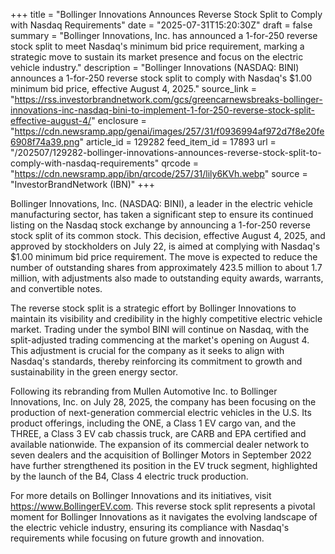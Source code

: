 +++
title = "Bollinger Innovations Announces Reverse Stock Split to Comply with Nasdaq Requirements"
date = "2025-07-31T15:20:30Z"
draft = false
summary = "Bollinger Innovations, Inc. has announced a 1-for-250 reverse stock split to meet Nasdaq's minimum bid price requirement, marking a strategic move to sustain its market presence and focus on the electric vehicle industry."
description = "Bollinger Innovations (NASDAQ: BINI) announces a 1-for-250 reverse stock split to comply with Nasdaq's $1.00 minimum bid price, effective August 4, 2025."
source_link = "https://rss.investorbrandnetwork.com/gcs/greencarnewsbreaks-bollinger-innovations-inc-nasdaq-bini-to-implement-1-for-250-reverse-stock-split-effective-august-4/"
enclosure = "https://cdn.newsramp.app/genai/images/257/31/f0936994af972d7f8e20fe6908f74a39.png"
article_id = 129282
feed_item_id = 17893
url = "/202507/129282-bollinger-innovations-announces-reverse-stock-split-to-comply-with-nasdaq-requirements"
qrcode = "https://cdn.newsramp.app/ibn/qrcode/257/31/lily6KVh.webp"
source = "InvestorBrandNetwork (IBN)"
+++

<p>Bollinger Innovations, Inc. (NASDAQ: BINI), a leader in the electric vehicle manufacturing sector, has taken a significant step to ensure its continued listing on the Nasdaq stock exchange by announcing a 1-for-250 reverse stock split of its common stock. This decision, effective August 4, 2025, and approved by stockholders on July 22, is aimed at complying with Nasdaq's $1.00 minimum bid price requirement. The move is expected to reduce the number of outstanding shares from approximately 423.5 million to about 1.7 million, with adjustments also made to outstanding equity awards, warrants, and convertible notes.</p><p>The reverse stock split is a strategic effort by Bollinger Innovations to maintain its visibility and credibility in the highly competitive electric vehicle market. Trading under the symbol BINI will continue on Nasdaq, with the split-adjusted trading commencing at the market's opening on August 4. This adjustment is crucial for the company as it seeks to align with Nasdaq's standards, thereby reinforcing its commitment to growth and sustainability in the green energy sector.</p><p>Following its rebranding from Mullen Automotive Inc. to Bollinger Innovations, Inc. on July 28, 2025, the company has been focusing on the production of next-generation commercial electric vehicles in the U.S. Its product offerings, including the ONE, a Class 1 EV cargo van, and the THREE, a Class 3 EV cab chassis truck, are CARB and EPA certified and available nationwide. The expansion of its commercial dealer network to seven dealers and the acquisition of Bollinger Motors in September 2022 have further strengthened its position in the EV truck segment, highlighted by the launch of the B4, Class 4 electric truck production.</p><p>For more details on Bollinger Innovations and its initiatives, visit <a href='https://www.BollingerEV.com' rel='nofollow' target='_blank'>https://www.BollingerEV.com</a>. This reverse stock split represents a pivotal moment for Bollinger Innovations as it navigates the evolving landscape of the electric vehicle industry, ensuring its compliance with Nasdaq's requirements while focusing on future growth and innovation.</p>
